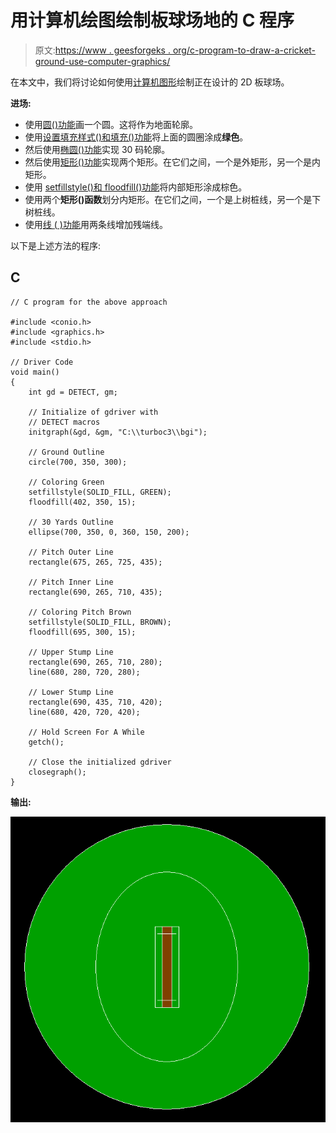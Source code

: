 # 用计算机绘图绘制板球场地的 C 程序

> 原文:[https://www . geesforgeks . org/c-program-to-draw-a-cricket-ground-use-computer-graphics/](https://www.geeksforgeeks.org/c-program-to-draw-a-cricket-ground-using-computer-graphics/)

在本文中，我们将讨论如何使用[计算机图形](https://www.geeksforgeeks.org/introduction-to-computer-graphics/)绘制正在设计的 2D 板球场。

**进场:**

*   使用[圆()功能](https://www.geeksforgeeks.org/draw-circle-c-graphics/)画一个圆。这将作为地面轮廓。
*   使用[设置填充样式()和填充()功能](https://www.geeksforgeeks.org/setfillstyle-floodfill-c/)将上面的圆圈涂成**绿色**。
*   然后使用[椭圆()功能](https://www.geeksforgeeks.org/fillellipse-function-c/)实现 30 码轮廓。
*   然后使用[矩形()功能](https://www.geeksforgeeks.org/draw-rectangle-c-graphics/)实现两个矩形。在它们之间，一个是外矩形，另一个是内矩形。
*   使用 [setfillstyle()和 floodfill()功能](https://www.geeksforgeeks.org/setfillstyle-floodfill-c/)将内部矩形涂成棕色。
*   使用两个**矩形()函数**划分内矩形。在它们之间，一个是上树桩线，另一个是下树桩线。
*   使用[线 <u>(</u> )功能](https://www.geeksforgeeks.org/draw-line-c-graphics/)用两条线增加残端线。

以下是上述方法的程序:

## C

```
// C program for the above approach

#include <conio.h>
#include <graphics.h>
#include <stdio.h>

// Driver Code
void main()
{
    int gd = DETECT, gm;

    // Initialize of gdriver with
    // DETECT macros
    initgraph(&gd, &gm, "C:\\turboc3\\bgi");

    // Ground Outline
    circle(700, 350, 300);

    // Coloring Green
    setfillstyle(SOLID_FILL, GREEN);
    floodfill(402, 350, 15);

    // 30 Yards Outline
    ellipse(700, 350, 0, 360, 150, 200);

    // Pitch Outer Line
    rectangle(675, 265, 725, 435);

    // Pitch Inner Line
    rectangle(690, 265, 710, 435);

    // Coloring Pitch Brown
    setfillstyle(SOLID_FILL, BROWN);
    floodfill(695, 300, 15);

    // Upper Stump Line
    rectangle(690, 265, 710, 280);
    line(680, 280, 720, 280);

    // Lower Stump Line
    rectangle(690, 435, 710, 420);
    line(680, 420, 720, 420);

    // Hold Screen For A While
    getch();

    // Close the initialized gdriver
    closegraph();
}
```

**输出:**

[![](img/fb0351b051360d38975f7d8a88a3a701.png)](https://media.geeksforgeeks.org/wp-content/uploads/20210423171813/OUTPUT2.png)